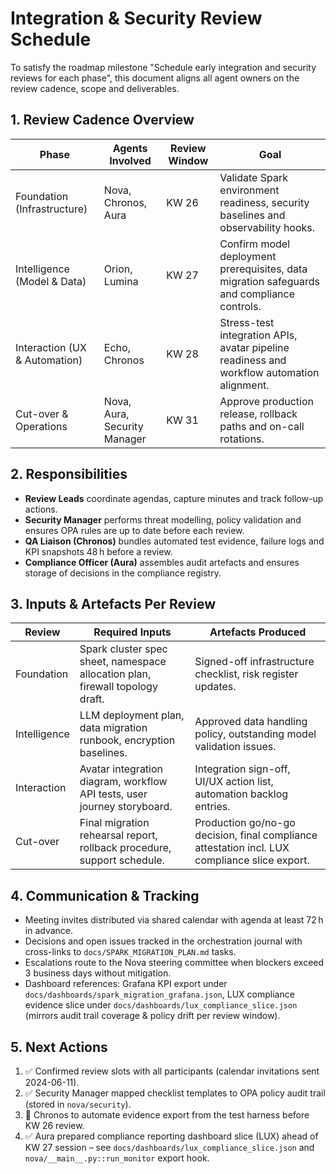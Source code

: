 # Integration & Security Review Schedule

To satisfy the roadmap milestone "Schedule early integration and security reviews for each phase",
this document aligns all agent owners on the review cadence, scope and deliverables.

## 1. Review Cadence Overview

| Phase | Agents Involved | Review Window | Goal |
| --- | --- | --- | --- |
| Foundation (Infrastructure) | Nova, Chronos, Aura | KW 26 | Validate Spark environment readiness, security baselines and observability hooks. |
| Intelligence (Model & Data) | Orion, Lumina | KW 27 | Confirm model deployment prerequisites, data migration safeguards and compliance controls. |
| Interaction (UX & Automation) | Echo, Chronos | KW 28 | Stress-test integration APIs, avatar pipeline readiness and workflow automation alignment. |
| Cut-over & Operations | Nova, Aura, Security Manager | KW 31 | Approve production release, rollback paths and on-call rotations. |

## 2. Responsibilities

- **Review Leads** coordinate agendas, capture minutes and track follow-up actions.
- **Security Manager** performs threat modelling, policy validation and ensures OPA rules are up to date before each review.
- **QA Liaison (Chronos)** bundles automated test evidence, failure logs and KPI snapshots 48 h before a review.
- **Compliance Officer (Aura)** assembles audit artefacts and ensures storage of decisions in the compliance registry.

## 3. Inputs & Artefacts Per Review

| Review | Required Inputs | Artefacts Produced |
| --- | --- | --- |
| Foundation | Spark cluster spec sheet, namespace allocation plan, firewall topology draft. | Signed-off infrastructure checklist, risk register updates. |
| Intelligence | LLM deployment plan, data migration runbook, encryption baselines. | Approved data handling policy, outstanding model validation issues. |
| Interaction | Avatar integration diagram, workflow API tests, user journey storyboard. | Integration sign-off, UI/UX action list, automation backlog entries. |
| Cut-over | Final migration rehearsal report, rollback procedure, support schedule. | Production go/no-go decision, final compliance attestation incl. LUX compliance slice export. |

## 4. Communication & Tracking

- Meeting invites distributed via shared calendar with agenda at least 72 h in advance.
- Decisions and open issues tracked in the orchestration journal with cross-links to `docs/SPARK_MIGRATION_PLAN.md` tasks.
- Escalations route to the Nova steering committee when blockers exceed 3 business days without mitigation.
- Dashboard references: Grafana KPI export under `docs/dashboards/spark_migration_grafana.json`, LUX compliance evidence slice under `docs/dashboards/lux_compliance_slice.json` (mirrors audit trail coverage & policy drift per review window).

## 5. Next Actions

1. ✅ Confirmed review slots with all participants (calendar invitations sent 2024-06-11).
2. ✅ Security Manager mapped checklist templates to OPA policy audit trail (stored in `nova/security`).
3. 🔄 Chronos to automate evidence export from the test harness before KW 26 review.
4. ✅ Aura prepared compliance reporting dashboard slice (LUX) ahead of KW 27 session – see `docs/dashboards/lux_compliance_slice.json` and `nova/__main__.py::run_monitor` export hook.
